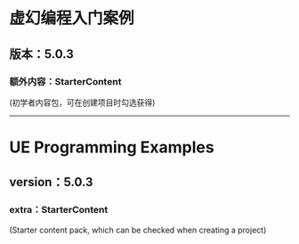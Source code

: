 # 虚幻编程入门案例<br>
## 版本：5.0.3
### 额外内容：StarterContent
(初学者内容包，可在创建项目时勾选获得)

***
# UE Programming Examples
## version：5.0.3
### extra：StarterContent
(Starter content pack, which can be checked when creating a project)
